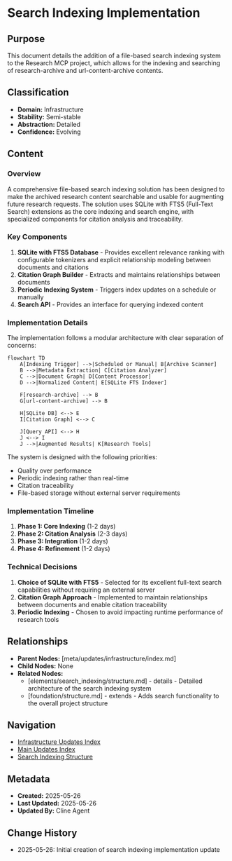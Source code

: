# Search Indexing Implementation

## Purpose
This document details the addition of a file-based search indexing system to the Research MCP project, which allows for the indexing and searching of research-archive and url-content-archive contents.

## Classification
- **Domain:** Infrastructure
- **Stability:** Semi-stable
- **Abstraction:** Detailed
- **Confidence:** Evolving

## Content

### Overview
A comprehensive file-based search indexing solution has been designed to make the archived research content searchable and usable for augmenting future research requests. The solution uses SQLite with FTS5 (Full-Text Search) extensions as the core indexing and search engine, with specialized components for citation analysis and traceability.

### Key Components
1. **SQLite with FTS5 Database** - Provides excellent relevance ranking with configurable tokenizers and explicit relationship modeling between documents and citations
2. **Citation Graph Builder** - Extracts and maintains relationships between documents
3. **Periodic Indexing System** - Triggers index updates on a schedule or manually
4. **Search API** - Provides an interface for querying indexed content

### Implementation Details
The implementation follows a modular architecture with clear separation of concerns:

```mermaid
flowchart TD
    A[Indexing Trigger] -->|Scheduled or Manual| B[Archive Scanner]
    B -->|Metadata Extraction| C[Citation Analyzer]
    C -->|Document Graph| D[Content Processor]
    D -->|Normalized Content| E[SQLite FTS Indexer]
    
    F[research-archive] --> B
    G[url-content-archive] --> B
    
    H[SQLite DB] <--> E
    I[Citation Graph] <--> C
    
    J[Query API] <--> H
    J <--> I
    J -->|Augmented Results| K[Research Tools]
```

The system is designed with the following priorities:
- Quality over performance
- Periodic indexing rather than real-time
- Citation traceability
- File-based storage without external server requirements

### Implementation Timeline
1. **Phase 1: Core Indexing** (1-2 days)
2. **Phase 2: Citation Analysis** (2-3 days)
3. **Phase 3: Integration** (1-2 days)
4. **Phase 4: Refinement** (1-2 days)

### Technical Decisions
1. **Choice of SQLite with FTS5** - Selected for its excellent full-text search capabilities without requiring an external server
2. **Citation Graph Approach** - Implemented to maintain relationships between documents and enable citation traceability
3. **Periodic Indexing** - Chosen to avoid impacting runtime performance of research tools

## Relationships
- **Parent Nodes:** [meta/updates/infrastructure/index.md]
- **Child Nodes:** None
- **Related Nodes:**
  - [elements/search_indexing/structure.md] - details - Detailed architecture of the search indexing system
  - [foundation/structure.md] - extends - Adds search functionality to the overall project structure

## Navigation
- [Infrastructure Updates Index](index.md)
- [Main Updates Index](../index.md)
- [Search Indexing Structure](../../../elements/search_indexing/structure.md)

## Metadata
- **Created:** 2025-05-26
- **Last Updated:** 2025-05-26
- **Updated By:** Cline Agent

## Change History
- 2025-05-26: Initial creation of search indexing implementation update
